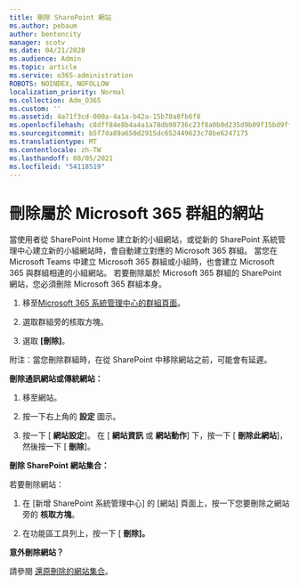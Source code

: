 ```yaml
---
title: 刪除 SharePoint 網站
ms.author: pebaum
author: bentoncity
manager: scotv
ms.date: 04/21/2020
ms.audience: Admin
ms.topic: article
ms.service: o365-administration
ROBOTS: NOINDEX, NOFOLLOW
localization_priority: Normal
ms.collection: Adm_O365
ms.custom: ''
ms.assetid: 4a71f3cd-000a-4a1a-b42a-15b70a8fb6f8
ms.openlocfilehash: c8dff84e8b4a4a1a78db98736c23f8a0b0d235d9b09f15bd9ff770785badb4f2
ms.sourcegitcommit: b5f7da89a650d2915dc652449623c78be6247175
ms.translationtype: MT
ms.contentlocale: zh-TW
ms.lasthandoff: 08/05/2021
ms.locfileid: "54118519"
---
```

# <a name="delete-sites-that-belong-to-a-microsoft-365-group"></a>刪除屬於 Microsoft 365 群組的網站

當使用者從 SharePoint Home 建立新的小組網站，或從新的 SharePoint 系統管理中心建立新的小組網站時，會自動建立對應的 Microsoft 365 群組。 當您在 Microsoft Teams 中建立 Microsoft 365 群組或小組時，也會建立 Microsoft 365 與群組相連的小組網站。 若要刪除屬於 Microsoft 365 群組的 SharePoint 網站，您必須刪除 Microsoft 365 群組本身。 
  
1. 移至[Microsoft 365 系統管理中心的群組頁面](https://portal.office.com/adminportal/home#/groups)。
    
2. 選取群組旁的核取方塊。
    
3. 選取 **[刪除]**。
    
附注：當您刪除群組時，在從 SharePoint 中移除網站之前，可能會有延遲。
  
**刪除通訊網站或傳統網站：**

1. 移至網站。
  
2. 按一下右上角的 **設定** 圖示。 
  
3. 按一下 [ **網站設定**]。 在 [ **網站資訊** 或 **網站動作**] 下，按一下 [ **刪除此網站**]，然後按一下 [ **刪除**]。
  
**刪除 SharePoint 網站集合：**

若要刪除網站：
  
1. 在 [新增 SharePoint 系統管理中心] 的 [網站] 頁面上，按一下您要刪除之網站旁的 **核取方塊**。 
    
2. 在功能區工具列上，按一下 [ **刪除]。**
    
**意外刪除網站？**

請參閱 [還原刪除的網站集合](https://go.microsoft.com/fwlink/?linkid=867660)。
  

